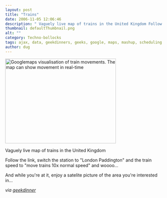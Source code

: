 ```yaml
---
layout: post
title: "Trains"
date: 2006-11-05 12:06:46
description: " Vaguely live map of trains in the United Kingdom Follow the link, switch the station to &#8220;London Paddington&#8221; and the train speed to &#8220;move trains 10x normal speed&#8221; and woooo&#8230; And while you&#8217;re at it, enjoy a satelite picture&#8230;"
thumbnail: defaultThumbnail.png
alt: ""
category: Techno-bollocks
tags: ajax, data, geekdinners, geeks, google, maps, mashup, scheduling data, trains, xml
author: dug
---
```


<p><a href="http://www.traintimes.org.uk/map/" title="Vaguely live map of trains in the United Kingdom"><img alt="Googlemaps visualisation of train movements. The map can show movement in real-time" src="http://www.donkeyontheedge.com/i/trains-thumb.jpg" width="354" height="271" /></a></p>

<p><a title="Vaguely live map of trains in the United Kingdom"http://flickr.com/photos/fidothe/267036820/in/photostream/">Vaguely live map of trains in the United Kingdom</a></p>

<p>Follow the link, switch the station to "London Paddington" and the train speed to "move trains 10x normal speed" and woooo...</p>

<p>And while you're at it, enjoy a satelite picture of the area you're interested in...</p>

<p><cite>via <a href="http://www.geekdinner.co.uk">geekdinner</a></cite></p>
